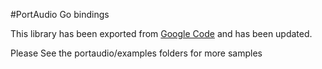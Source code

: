 #PortAudio Go bindings

This library has been exported from [Google Code](https://code.google.com/p/portaudio-go) and has been updated.

Please See the portaudio/examples folders for more samples




